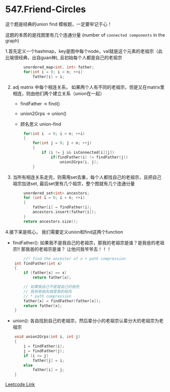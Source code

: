 # 547.Friend-Circles
这个题是经典的union find 模板题，一定要牢记于心！

这题的本质的是找图里有几个连通分量 (number of ```connected components``` in the graph)

1.首先定义一个hashmap，key是图中每个node，val就是这个元素的老祖宗（此比喻很经典，出自guan神), 且初始每个人都是自己的老祖宗
```cpp
        unordered_map<int, int> father;
        for(int i = 0; i < n; ++i)
            father[i] = i;
```


2. adj matrix 中每个相连关系， 如果两个人有不同的老祖宗，但是又在matrix里相连，则由他们两个建立关系（union在一起）

    - findFather -> find()

    - union2Grps -> union()
    
    - 顾名思义 union-find



```cpp
        for(int i  = 0; i < n; ++i)
        {
            for(int j = 0; j < n; ++j)
            {
                if (i != j && isConnected[i][j])
                    if(findFather(i) != findFather(j))
                        union2Grps(i, j);
            }
```

3. 当所有相连关系走完，则需用set去重，每个人都找自己的老祖宗，且把自己祖宗加进set, 最后set里有几个祖宗，整个图就有几个连通分量

```cpp
        unordered_set<int> ancestors;
        for (int i = 0; i < n; ++i)
        {
            father[i] = findFather(i);
            ancestors.insert(father[i]);
        }
        return ancestors.size();
```

4.接下来是核心， 我们需要定义union和find这两个function

- findFather(): 如果我不是我自己的老祖宗，那我的老祖宗是谁？是我爸的老祖宗!! 那我爸的老祖宗是谁？ 让他问我爷爷去！！！

```cpp
        //* find the ancestor of x + path compression
    int findFather(int x)
    {
        if (father[x] == x)
            return father[x];

        // 如果我自己不是我自己的祖先
        // 我爸爸祖先就是我的祖先
        // * path compression
        father[x] = findFather(father[x]);
        return father[x];
    }
```

- union(): 各自找到自己的老祖宗，然后辈分小的老祖宗认辈分大的老祖宗为老祖宗


```cpp
    void union2Grps(int i, int j)
    {
        i = findFather(i);
        j = findFather(j);
        if (i <= j)
            father[j] = i;
        else
            father[i] = j;
    }
```


[Leetcode Link](https://leetcode.com/problems/number-of-provinces/)